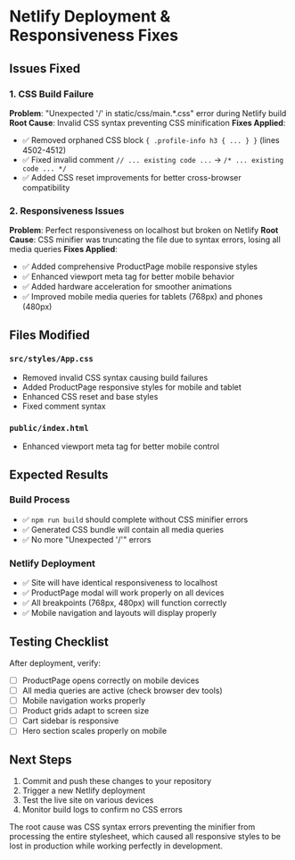 # Netlify Deployment & Responsiveness Fixes

## Issues Fixed

### 1. CSS Build Failure
**Problem**: "Unexpected '/' in static/css/main.*.css" error during Netlify build
**Root Cause**: Invalid CSS syntax preventing CSS minification
**Fixes Applied**:
- ✅ Removed orphaned CSS block `{ .profile-info h3 { ... } }` (lines 4502-4512)
- ✅ Fixed invalid comment `// ... existing code ...` → `/* ... existing code ... */`
- ✅ Added CSS reset improvements for better cross-browser compatibility

### 2. Responsiveness Issues
**Problem**: Perfect responsiveness on localhost but broken on Netlify
**Root Cause**: CSS minifier was truncating the file due to syntax errors, losing all media queries
**Fixes Applied**:
- ✅ Added comprehensive ProductPage mobile responsive styles
- ✅ Enhanced viewport meta tag for better mobile behavior
- ✅ Added hardware acceleration for smoother animations
- ✅ Improved mobile media queries for tablets (768px) and phones (480px)

## Files Modified

### `src/styles/App.css`
- Removed invalid CSS syntax causing build failures
- Added ProductPage responsive styles for mobile and tablet
- Enhanced CSS reset and base styles
- Fixed comment syntax

### `public/index.html`
- Enhanced viewport meta tag for better mobile control

## Expected Results

### Build Process
- ✅ `npm run build` should complete without CSS minifier errors
- ✅ Generated CSS bundle will contain all media queries
- ✅ No more "Unexpected '/'" errors

### Netlify Deployment
- ✅ Site will have identical responsiveness to localhost
- ✅ ProductPage modal will work properly on all devices
- ✅ All breakpoints (768px, 480px) will function correctly
- ✅ Mobile navigation and layouts will display properly

## Testing Checklist

After deployment, verify:
- [ ] ProductPage opens correctly on mobile devices
- [ ] All media queries are active (check browser dev tools)
- [ ] Mobile navigation works properly
- [ ] Product grids adapt to screen size
- [ ] Cart sidebar is responsive
- [ ] Hero section scales properly on mobile

## Next Steps

1. Commit and push these changes to your repository
2. Trigger a new Netlify deployment
3. Test the live site on various devices
4. Monitor build logs to confirm no CSS errors

The root cause was CSS syntax errors preventing the minifier from processing the entire stylesheet, which caused all responsive styles to be lost in production while working perfectly in development.

